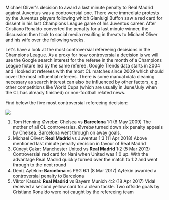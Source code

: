 Michael Oliver's decision to award a last minute penalty to Real Madrid against Juventus was a controversial one. There were immediate protests by the Juventus players following which Gianluigi Buffon saw a red card for dissent in his last Champions League game of his Juventus career. After Cristiano Ronaldo converted the penalty for a last minute winner, the discussion then took to social media resulting in threats to Michael Oliver and his wife over the following weeks.

Let's have a look at the most controversial refereeing decisions in the Champions League. As a proxy for how controversial a decision is we will use the Google search interest for the referee in the month of a Champions League fixture led by the same referee. Google Trends data starts in 2004 and I looked at referees with the most CL matches since 2009 which should cover the most influential referees. There is some manual data cleaning necessary as search interest can also be influenced by other factors, e.g. other competitions like World Cups (which are usually in June/July when the CL has already finished) or non-football related news.

Find below the five most controversial refereeing decision:

![](refereeing.png)

1.  Tom Henning Øvrebø: Chelsea vs **Barcelona** 1:1 (6 May 2009) The mother of all CL controversies. Øvrebø turned down six penalty appeals by Chelsea. Barcelona went through on away goals.
2.  Michael Oliver: **Real Madrid** vs Juventus 1:3 (11 Apr 2018) Above mentioned last minute penalty decision in favour of Real Madrid
3.  Cüneyt Çakır: Manchester United vs **Real Madrid** 1:2 (5 Mar 2013) Controversial red card for Nani when United was 1:0 up. With the advantage Real Madrid quickly turned over the match to 1:2 and went through to the next round
4.  Deniz Aytekin: **Barcelona** vs PSG 6:1 (8 Mar 2017) Aytekin awarded a controversial penalty to Barcelona
5.  Viktor Kassai: **Real Madrid** vs Bayern Munich 4:2 (18 Apr 2017) Vidal received a second yellow card for a clean tackle. Two offside goals by Cristiano Ronaldo were not caught by the refereeing team
